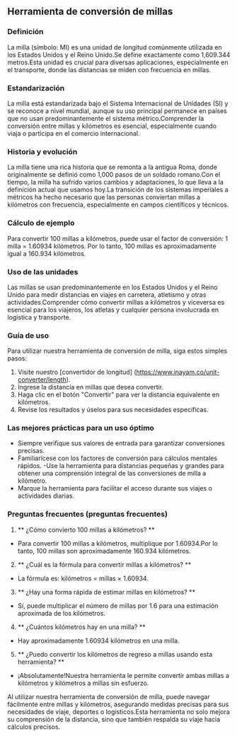 ## Herramienta de conversión de millas

### Definición
La milla (símbolo: MI) es una unidad de longitud comúnmente utilizada en los Estados Unidos y el Reino Unido.Se define exactamente como 1,609.344 metros.Esta unidad es crucial para diversas aplicaciones, especialmente en el transporte, donde las distancias se miden con frecuencia en millas.

### Estandarización
La milla está estandarizada bajo el Sistema Internacional de Unidades (SI) y se reconoce a nivel mundial, aunque su uso principal permanece en países que no usan predominantemente el sistema métrico.Comprender la conversión entre millas y kilómetros es esencial, especialmente cuando viaja o participa en el comercio internacional.

### Historia y evolución
La milla tiene una rica historia que se remonta a la antigua Roma, donde originalmente se definió como 1,000 pasos de un soldado romano.Con el tiempo, la milla ha sufrido varios cambios y adaptaciones, lo que lleva a la definición actual que usamos hoy.La transición de los sistemas imperiales a métricos ha hecho necesario que las personas conviertan millas a kilómetros con frecuencia, especialmente en campos científicos y técnicos.

### Cálculo de ejemplo
Para convertir 100 millas a kilómetros, puede usar el factor de conversión:
1 milla = 1.60934 kilómetros.
Por lo tanto, 100 millas es aproximadamente igual a 160.934 kilómetros.

### Uso de las unidades
Las millas se usan predominantemente en los Estados Unidos y el Reino Unido para medir distancias en viajes en carretera, atletismo y otras actividades.Comprender cómo convertir millas a kilómetros y viceversa es esencial para los viajeros, los atletas y cualquier persona involucrada en logística y transporte.

### Guía de uso
Para utilizar nuestra herramienta de conversión de milla, siga estos simples pasos:
1. Visite nuestro [convertidor de longitud] (https://www.inayam.co/unit-converter/length).
2. Ingrese la distancia en millas que desea convertir.
3. Haga clic en el botón "Convertir" para ver la distancia equivalente en kilómetros.
4. Revise los resultados y úselos para sus necesidades específicas.

### Las mejores prácticas para un uso óptimo
- Siempre verifique sus valores de entrada para garantizar conversiones precisas.
- Familiarícese con los factores de conversión para cálculos mentales rápidos.
-Use la herramienta para distancias pequeñas y grandes para obtener una comprensión integral de las conversiones de milla a kilómetro.
- Marque la herramienta para facilitar el acceso durante sus viajes o actividades diarias.

### Preguntas frecuentes (preguntas frecuentes)

1. ** ¿Cómo convierto 100 millas a kilómetros? **
- Para convertir 100 millas a kilómetros, multiplique por 1.60934.Por lo tanto, 100 millas son aproximadamente 160.934 kilómetros.

2. ** ¿Cuál es la fórmula para convertir millas a kilómetros? **
- La fórmula es: kilómetros = millas × 1.60934.

3. ** ¿Hay una forma rápida de estimar millas en kilómetros? **
- Sí, puede multiplicar el número de millas por 1.6 para una estimación aproximada de los kilómetros.

4. ** ¿Cuántos kilómetros hay en una milla? **
- Hay aproximadamente 1.60934 kilómetros en una milla.

5. ** ¿Puedo convertir los kilómetros de regreso a millas usando esta herramienta? **
- ¡Absolutamente!Nuestra herramienta le permite convertir ambas millas a kilómetros y kilómetros a millas sin esfuerzo.

Al utilizar nuestra herramienta de conversión de milla, puede navegar fácilmente entre millas y kilómetros, asegurando medidas precisas para sus necesidades de viaje, deportes o logísticos.Esta herramienta no solo mejora su comprensión de la distancia, sino que también respalda su viaje hacia cálculos precisos.